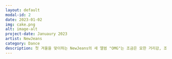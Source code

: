 ```yaml
---
layout: default
modal-id: 2
date: 2023-01-02
img: cake.png
alt: image-alt
project-date: Januaury 2023
artist: NewJeans
category: Dance
description: 첫 겨울을 맞이하는 NewJeans의 새 앨범 "OMG"는 조금은 묘한 거리감, 조금은 낯선 배경 속에서 다시 한번 관계를 이야기한다.
---
```


